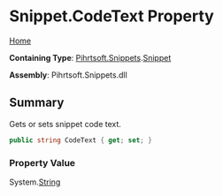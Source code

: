 # Snippet\.CodeText Property

[Home](../../../../README.md)

**Containing Type**: [Pihrtsoft.Snippets](../../README.md)\.[Snippet](../README.md)

**Assembly**: Pihrtsoft\.Snippets\.dll

## Summary

Gets or sets snippet code text\.

```csharp
public string CodeText { get; set; }
```

### Property Value

System\.[String](https://docs.microsoft.com/en-us/dotnet/api/system.string)

